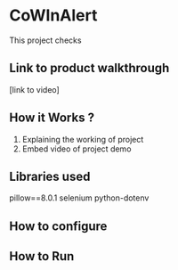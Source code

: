 # CoWInAlert
This project checks 
## Link to product walkthrough
[link to video]
## How it Works ?
1. Explaining the working of project
2. Embed video of project demo
## Libraries used

pillow==8.0.1
selenium
python-dotenv
## How to configure



## How to Run

